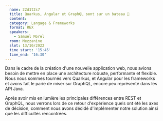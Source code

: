 ```yaml
---
  name: 22d1t2s7
  title: Quarkus, Angular et GraphQL sont sur un bateau 🚢
  content:
  category: Langage & Frameworks
  format: REX
  speakers: 
    - Samuel Morel
  room: Mezzanine
  slot: 13/10/2022
  time_start: '15:45'
  time_end: '16:30'
---
```

Dans le cadre de la création d'une nouvelle application web, nous avions besoin de mettre en place une architecture robuste, performante et flexible. Nous nous sommes tournés vers Quarkus, et Angular pour les frameworks et avons fait le parie de miser sur GraphQL, encore peu représenté dans les API Java.

Après avoir mis en lumière les principales différences entre REST et GraphQL, nous verrons lors de ce retour d'expérience quels ont été les axes de décision, comment nous avons décidé d'implémenter notre solution ainsi que les difficultés rencontrées.

